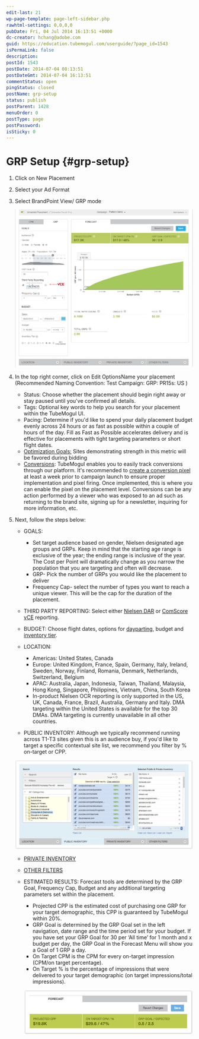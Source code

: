 ```yaml
---
edit-last: 21
wp-page-template: page-left-sidebar.php
rawhtml-settings: 0,0,0,0
pubDate: Fri, 04 Jul 2014 16:13:51 +0000
dc-creator: hchang@adobe.com
guid: https://education.tubemogul.com/userguide/?page_id=1543
isPermaLink: false
description: 
postId: 1543
postDate: 2014-07-04 08:13:51
postDateGmt: 2014-07-04 16:13:51
commentStatus: open
pingStatus: closed
postName: grp-setup
status: publish
postParent: 1428
menuOrder: 0
postType: page
postPassword: 
isSticky: 0
---
```


# GRP Setup {#grp-setup}

1. Click on New Placement
1. Select your Ad Format
1. Select BrandPoint View/ GRP mode

   [ ![](assets/grp-setup.png)](assets/grp-setup.png)

1. In the top right corner, click on Edit OptionsName your placement  (Recommended Naming Convention: Test Campaign: GRP: PR15s: US )

    * Status: Choose whether the placement should begin right away or stay paused until you've confirmed all details.
    * Tags: Optional key words to help you search for your placement within the TubeMogul UI.
    * Pacing: Determine if you'd like to spend your daily placement budget evenly across 24 hours or as fast as possible within a couple of hours of the day. Fill as Fast as Possible accelerates delivery and is effective for placements with tight targeting parameters or short flight dates.
    * [Optimization Goals:](../../../dsp/optimization/optimization-goals.md) Sites demonstrating strength in this metric will be favored during bidding
    * [Conversions](conversions.md): TubeMogul enables you to easily track conversions through our platform. It's recommended to  [create a conversion pixel](conversions.md) at least a week prior to campaign launch to ensure proper implementation and pixel firing. Once implemented, this is where you can enable the pixel on the placement level. Conversions can be any action performed by a viewer who was exposed to an ad such as returning to the brand site, signing up for a newsletter, inquiring for more information, etc.

1. Next, follow the steps below:

    * GOALS:

        * Set target audience based on gender, Nielsen designated age groups and GRPs. Keep in mind that the starting age range is exclusive of the year; the ending range is inclusive of the year. The Cost per Point will dramatically change as you narrow the population that you are targeting and often will decrease.
        * GRP- Pick the number of GRPs you would like the placement to deliver
        * Frequency Cap- select the number of types you want to reach a unique viewer. This will be the cap for the duration of the placement.

    * THIRD PARTY REPORTING: Select either [Nielsen DAR](../../../dsp/measurement/nielsen-ocr-reporting.md) or [ComScore vCE](../../../dsp/measurement/comscore-vce.md) reporting.

    * BUDGET: Choose flight dates, options for [dayparting](../../../dsp/planning/targeting/targeting-options.md), budget and [inventory tier](../../../dsp/planning/brand-safety/sitesafe-quality.md).

    * LOCATION:
        * Americas: United States, Canada
        * Europe: United Kingdom, France, Spain, Germany, Italy, Ireland, Sweden, Norway, Finland, Romania, Denmark, Netherlands, Switzerland, Belgium
        * APAC: Australia, Japan, Indonesia, Taiwan, Thailand, Malaysia, Hong Kong, Singapore, Philippines, Vietnam, China, South Korea
        * In-product Nielsen OCR reporting is only supported in the US, UK, Canada, France, Brazil, Australia, Germany and Italy. DMA targeting within the United States is available for the top 30 DMAs. DMA targeting is currently unavailable in all other countries.

    * PUBLIC INVENTORY: Although we typically recommend running across T1-T3 sites given this is an audience buy, if you'd like to target a specific contextual site list, we recommend you filter by % on-target  or CPP.

    [ ![bp - site cat](assets/bp-site-cat-1024x510.jpeg)](assets/bp-site-cat.jpeg)

   * [PRIVATE INVENTORY](../../../dsp/planning/private-inventory.md)
   * [OTHER FILTERS](../../../dsp/planning/targeting/targeting-options.md)
   * ESTIMATED RESULTS: Forecast tools are determined by the GRP Goal, Frequency Cap, Budget and any additional targeting parameters set within the placement.
     * Projected CPP is the estimated cost of purchasing one GRP for your target demographic, this CPP is guaranteed by TubeMogul within 20%.
     * GRP Goal is determined by the GRP Goal set in the left navigation, date range and the time period set for your budget. If you have set your GRP Goal for 30 per ‘All time’ for 1 month and x budget per day, the GRP Goal in the Forecast Menu will show you a Goal of 1 GRP a day.
     * On Target CPM is the CPM for every on-target impression (CPM/on target percentage).
     * On Target % is the percentage of impressions that were delivered to your target demographic (on target impressions/total impressions).

     [ ![bp - forecast](assets/bp-forecast.jpeg)](assets/bp-forecast.jpeg)  
